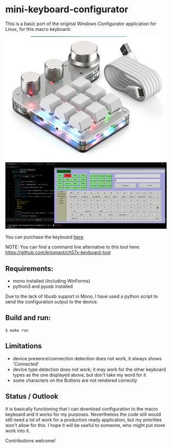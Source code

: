 # mini-keyboard-configurator
This is a basic port of the original Windows
Configurator application for Linux, for this macro keyboard:

![image](images/minikeyboard.png)
![image](images/screenshot.png)

You can purchase the keyboard [here](https://www.aliexpress.com/item/1005005066128972.html).

NOTE: You can find a command line alternative to this tool here:
https://github.com/kriomant/ch57x-keyboard-tool

## Requirements:
* mono installed (including WinForms)
* python3 and pyusb installed

Due to the lack of libusb support in Mono,
I have used a python script to send the configuration
output to the device.

## Build and run:
```
$ make run
```

## Limitations
* device presence/connection detection does not work, it always shows 'Connected'
* device type detection does not work; it may work for the other keyboard types as the
  one displayed above, but don't take my word for it
* some characters on the Buttons are not rendered correctly

## Status / Outlook
It is basically functioning that I can download configuration
to the macro keyboard and it works for my purposes.
Nevertheless the code still would still need a lot of work for
a production ready application, but my priorities won't allow for this.
I hope it will be useful to someone, who might put more work into it.

Contributions welcome!
